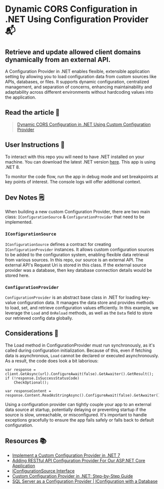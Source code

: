 # Dynamic CORS Configuration in .NET Using Configuration Provider 📬
## Retrieve and update allowed client domains dynamically from an external API.

A Configuration Provider in .NET enables flexible, extensible application setting
by allowing you to load configuration data from custom sources like APIs, databases,
or files. It supports dynamic configuration, centralized management, and separation
of concerns, enhancing maintainability and adaptability across different environments
without hardcoding values into the application.

## Read the article 📰

> [Dynamic CORS Configuration in .NET Using Custom Configuration Provider]()

## User Instructions 🔖

To interact with this repo you will need to have .NET installed on your machine. You can download the latest .NET version [here]("https://dotnet.microsoft.com/en-us/download").
This app is using .NET 8.

To monitor the code flow, run the app in debug mode and set breakpoints at key points of interest. The console logs will offer additional context.

## Dev Notes 🗒️

When building a new custom Configuration Provider, there are two main class: `IConfigurationSource` & `ConfigurationProvider` that need to be implemented.

### `IConfigurationSource`

`IConfigurationSource` defines a contract for creating `IConfigurationProvider` instances. It allows custom configuration sources to be added to the configuration 
system, enabling flexible data retrieval from various sources. In this repo, our source is an external API. The external API's Request Uri is stored in this class.
If the external source provider was a database, then key database connection details would be stored here.

### `ConfigurationProvider`

`ConfigurationProvider` is an abstract base class in .NET for loading key-value configuration data. It manages the data store and provides methods to load, set, and
retrieve configuration values efficiently. In this example, we leverage the `Load` and `OnReload` methods, as well as the `Data` field to store our retrieved config
data globally.

## Considerations 🤔

The Load method in ConfigurationProvider must run synchronously, as it's called during configuration initialization. Because of this, even if fetching data is asynchronous,
`Load` cannot be declared or executed asynchronously. As a result, the code does look a bit laborious:

```
var response = client.GetAsync(url).ConfigureAwait(false).GetAwaiter().GetResult();
if (!response.IsSuccessStatusCode)
    CheckOptional();

var responseContent = response.Content.ReadAsStringAsync().ConfigureAwait(false).GetAwaiter().GetResult();
```

Using a configuration provider can tightly couple your app to an external data source at startup, potentially delaying or preventing 
startup if the source is slow, unreachable, or misconfigured. It's important to handle exceptions gracefully to ensure the app fails 
safely or falls back to default configuration.

## Resources 📚

- [Implement a Custom Configuration Provider in .NET 7](https://medium.com/@gokerakce/implement-a-custom-configuration-provider-in-net-7-c0a195dcd05f)
- [Adding RESTful API Configuration Provider For Our ASP.NET Core Application](https://www.csharp.com/article/adding-restful-api-configuration-provider-for-our-asp-net-core-application/)
- [IConfigurationSource Interface](https://learn.microsoft.com/en-us/dotnet/api/microsoft.extensions.configuration.iconfigurationsource?view=net-9.0-pp)
- [Custom Configuration Provider in .NET: Step-by-Step Guide](https://medium.com/@vosarat1995/custom-configuration-provider-in-net-step-by-step-guide-3d8a3a8f7203)
- [SQL Server as a Configuration Provider | IConfiguration with a Database](https://www.youtube.com/watch?v=gq4wR0lCz8g)